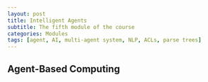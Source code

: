 ```yaml
---
layout: post
title: Intelligent Agents
subtitle: The fifth module of the course
categories: Modules
tags: [agent, AI, multi-agent system, NLP, ACLs, parse trees]
---
```

## Agent-Based Computing
